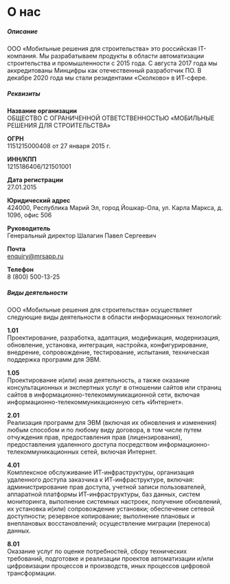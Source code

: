 # О нас

##### Описание

ООО «Мобильные решения для строительства» это российская IT-компания. Мы разрабатываем продукты в области
автоматизации строительства и промышленности с 2015 года. С августа 2017 года мы аккредитованы Минцифры как
отечественный разработчик ПО. В декабре 2020 года мы стали резидентами «Сколково» в ИТ-сфере.

##### Реквизиты

**Название организации**  
ОБЩЕСТВО С ОГРАНИЧЕННОЙ ОТВЕТСТВЕННОСТЬЮ «МОБИЛЬНЫЕ РЕШЕНИЯ ДЛЯ СТРОИТЕЛЬСТВА»

**ОГРН**  
1151215000408 от 27 января 2015 г.

**ИНН/КПП**  
1215186406/121501001

**Дата регистрации**  
27.01.2015

**Юридический адрес**  
424000, Республика Марий Эл, город Йошкар-Ола, ул. Карла Маркса, д. 109б, офис 506

**Руководитель**  
Генеральный директор Шалагин Павел Сергеевич

**Почта**  
<a class="text-underline">enquiry@mrsapp.ru</a>

**Телефон**  
<a class="text-underline">8 (800) 500-13-25</a>

##### Виды деятельности

ООО «Мобильные решения для строительства» осуществляет следующие виды деятельности
в области информационных технологий:

**1.01**  
Проектирование, разработка, адаптация, модификация, модернизация, обновление, установка, интеграция, настройка, конфигурирование, внедрение, сопровождение, тестирование, испытания, техническая поддержка программ для ЭВМ.

**1.05**  
Проектирование и(или) иная деятельность, а также оказание консультационных и экспертных услуг
в отношении сайтов или страниц сайтов в информационно-телекоммуникационной сети, включая информационно-телекоммуникационную сеть «Интернет».

**2.01**  
Реализация программ для ЭВМ (включая их обновления и изменения) любым способом и по любому виду договора, в том числе путем отчуждения прав, предоставления прав (лицензирования), предоставления удаленного доступа посредством информационно-телекоммуникационных сетей, включая Интернет.

**4.01**  
Комплексное обслуживание ИТ-инфраструктуры, организация удаленного доступа заказчика
к ИТ-инфраструктуре, включая: администрирование прав доступа, учетной записи пользователей, аппаратной платформы ИТ-инфраструктуры, баз данных, систем мониторинга, выполнение системных настроек, получение обновлений, их установка и(или) сопровождение установки; обеспечение сетевой доступности; резервное копирование; выполнение плановых и внеплановых восстановлений; осуществление миграции (переноса) данных.

**8.01**  
Оказание услуг по оценке потребностей, сбору технических требований, подготовке и реализации проектов автоматизации и/или цифровизации процессов и производств, иных процессов цифровой трансформации.
